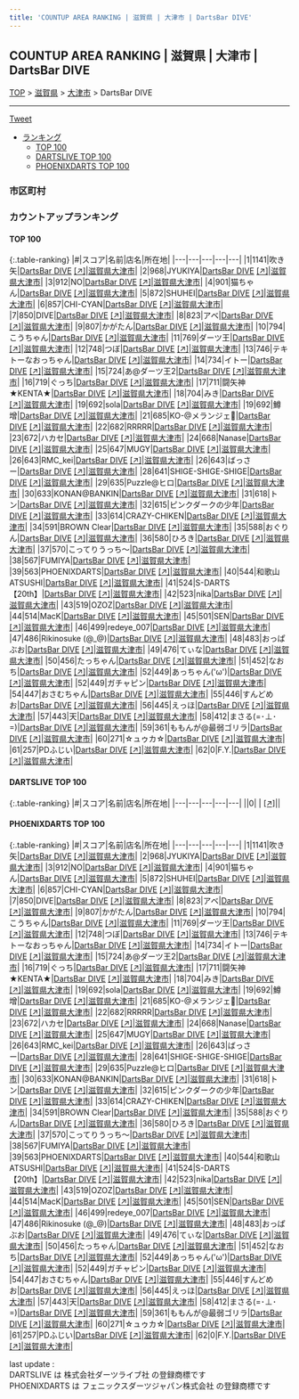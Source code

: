 ```yaml
---
title: 'COUNTUP AREA RANKING | 滋賀県 | 大津市 | DartsBar DIVE'
---
```

## COUNTUP AREA RANKING | 滋賀県 | 大津市 | DartsBar DIVE

[TOP](/darts/rank/) > [滋賀県](/darts/rank/滋賀県/) > [大津市](/darts/rank/滋賀県/大津市/) > DartsBar DIVE

___

<a href="https://twitter.com/share?ref_src=twsrc%5Etfw" data-text="COUNTUP AREA RANKING | 滋賀県大津市DartsBar DIVE" class="twitter-share-button" data-hashtags="DARTSLIVE,PHOENIXDARTS,darts,ダーツ" data-show-count="false">Tweet</a>

* [ランキング](#カウントアップランキング)
    * [TOP 100](#top-100)
    * [DARTSLIVE TOP 100](#dartslive-top-100)
    * [PHOENIXDARTS TOP 100](#phoenixdarts-top-100)

### 市区町村

<ul>

</ul>

### カウントアップランキング

#### TOP 100



{:.table-ranking}
|#|スコア|名前|店名|所在地|
|---|---|---|---|---|
|1|1141|<span class="rank-name-pd">吹き矢</span>|<a href="/darts/rank/shops/64346.html">DartsBar DIVE</a> <a href="https://vs.phoenixdarts.com/jp/shop/shopDetailInfo/s_64346?s_seq=64346">[↗]</a>|<a href="/darts/rank/滋賀県/大津市">滋賀県大津市</a>|
|2|968|<span class="rank-name-pd">JYUKIYA</span>|<a href="/darts/rank/shops/64346.html">DartsBar DIVE</a> <a href="https://vs.phoenixdarts.com/jp/shop/shopDetailInfo/s_64346?s_seq=64346">[↗]</a>|<a href="/darts/rank/滋賀県/大津市">滋賀県大津市</a>|
|3|912|<span class="rank-name-pd">NO</span>|<a href="/darts/rank/shops/64346.html">DartsBar DIVE</a> <a href="https://vs.phoenixdarts.com/jp/shop/shopDetailInfo/s_64346?s_seq=64346">[↗]</a>|<a href="/darts/rank/滋賀県/大津市">滋賀県大津市</a>|
|4|901|<span class="rank-name-pd">猫ちゃん</span>|<a href="/darts/rank/shops/64346.html">DartsBar DIVE</a> <a href="https://vs.phoenixdarts.com/jp/shop/shopDetailInfo/s_64346?s_seq=64346">[↗]</a>|<a href="/darts/rank/滋賀県/大津市">滋賀県大津市</a>|
|5|872|<span class="rank-name-pd">SHUHEI</span>|<a href="/darts/rank/shops/64346.html">DartsBar DIVE</a> <a href="https://vs.phoenixdarts.com/jp/shop/shopDetailInfo/s_64346?s_seq=64346">[↗]</a>|<a href="/darts/rank/滋賀県/大津市">滋賀県大津市</a>|
|6|857|<span class="rank-name-pd">CHI-CYAN</span>|<a href="/darts/rank/shops/64346.html">DartsBar DIVE</a> <a href="https://vs.phoenixdarts.com/jp/shop/shopDetailInfo/s_64346?s_seq=64346">[↗]</a>|<a href="/darts/rank/滋賀県/大津市">滋賀県大津市</a>|
|7|850|<span class="rank-name-pd">DIVE</span>|<a href="/darts/rank/shops/64346.html">DartsBar DIVE</a> <a href="https://vs.phoenixdarts.com/jp/shop/shopDetailInfo/s_64346?s_seq=64346">[↗]</a>|<a href="/darts/rank/滋賀県/大津市">滋賀県大津市</a>|
|8|823|<span class="rank-name-pd">アベ</span>|<a href="/darts/rank/shops/64346.html">DartsBar DIVE</a> <a href="https://vs.phoenixdarts.com/jp/shop/shopDetailInfo/s_64346?s_seq=64346">[↗]</a>|<a href="/darts/rank/滋賀県/大津市">滋賀県大津市</a>|
|9|807|<span class="rank-name-pd">かがたん</span>|<a href="/darts/rank/shops/64346.html">DartsBar DIVE</a> <a href="https://vs.phoenixdarts.com/jp/shop/shopDetailInfo/s_64346?s_seq=64346">[↗]</a>|<a href="/darts/rank/滋賀県/大津市">滋賀県大津市</a>|
|10|794|<span class="rank-name-pd">こうちゃん</span>|<a href="/darts/rank/shops/64346.html">DartsBar DIVE</a> <a href="https://vs.phoenixdarts.com/jp/shop/shopDetailInfo/s_64346?s_seq=64346">[↗]</a>|<a href="/darts/rank/滋賀県/大津市">滋賀県大津市</a>|
|11|769|<span class="rank-name-pd">ダーツ王</span>|<a href="/darts/rank/shops/64346.html">DartsBar DIVE</a> <a href="https://vs.phoenixdarts.com/jp/shop/shopDetailInfo/s_64346?s_seq=64346">[↗]</a>|<a href="/darts/rank/滋賀県/大津市">滋賀県大津市</a>|
|12|748|<span class="rank-name-pd">つぼ</span>|<a href="/darts/rank/shops/64346.html">DartsBar DIVE</a> <a href="https://vs.phoenixdarts.com/jp/shop/shopDetailInfo/s_64346?s_seq=64346">[↗]</a>|<a href="/darts/rank/滋賀県/大津市">滋賀県大津市</a>|
|13|746|<span class="rank-name-pd">テキトーなおっちゃん</span>|<a href="/darts/rank/shops/64346.html">DartsBar DIVE</a> <a href="https://vs.phoenixdarts.com/jp/shop/shopDetailInfo/s_64346?s_seq=64346">[↗]</a>|<a href="/darts/rank/滋賀県/大津市">滋賀県大津市</a>|
|14|734|<span class="rank-name-pd">イトー</span>|<a href="/darts/rank/shops/64346.html">DartsBar DIVE</a> <a href="https://vs.phoenixdarts.com/jp/shop/shopDetailInfo/s_64346?s_seq=64346">[↗]</a>|<a href="/darts/rank/滋賀県/大津市">滋賀県大津市</a>|
|15|724|<span class="rank-name-pd">あ@ダーツ王2</span>|<a href="/darts/rank/shops/64346.html">DartsBar DIVE</a> <a href="https://vs.phoenixdarts.com/jp/shop/shopDetailInfo/s_64346?s_seq=64346">[↗]</a>|<a href="/darts/rank/滋賀県/大津市">滋賀県大津市</a>|
|16|719|<span class="rank-name-pd">ぐっち</span>|<a href="/darts/rank/shops/64346.html">DartsBar DIVE</a> <a href="https://vs.phoenixdarts.com/jp/shop/shopDetailInfo/s_64346?s_seq=64346">[↗]</a>|<a href="/darts/rank/滋賀県/大津市">滋賀県大津市</a>|
|17|711|<span class="rank-name-pd">闘矢神★KENTA★</span>|<a href="/darts/rank/shops/64346.html">DartsBar DIVE</a> <a href="https://vs.phoenixdarts.com/jp/shop/shopDetailInfo/s_64346?s_seq=64346">[↗]</a>|<a href="/darts/rank/滋賀県/大津市">滋賀県大津市</a>|
|18|704|<span class="rank-name-pd">みき</span>|<a href="/darts/rank/shops/64346.html">DartsBar DIVE</a> <a href="https://vs.phoenixdarts.com/jp/shop/shopDetailInfo/s_64346?s_seq=64346">[↗]</a>|<a href="/darts/rank/滋賀県/大津市">滋賀県大津市</a>|
|19|692|<span class="rank-name-pd">sola</span>|<a href="/darts/rank/shops/64346.html">DartsBar DIVE</a> <a href="https://vs.phoenixdarts.com/jp/shop/shopDetailInfo/s_64346?s_seq=64346">[↗]</a>|<a href="/darts/rank/滋賀県/大津市">滋賀県大津市</a>|
|19|692|<span class="rank-name-pd">鱒增</span>|<a href="/darts/rank/shops/64346.html">DartsBar DIVE</a> <a href="https://vs.phoenixdarts.com/jp/shop/shopDetailInfo/s_64346?s_seq=64346">[↗]</a>|<a href="/darts/rank/滋賀県/大津市">滋賀県大津市</a>|
|21|685|<span class="rank-name-pd">KO-@メランジェ🖤</span>|<a href="/darts/rank/shops/64346.html">DartsBar DIVE</a> <a href="https://vs.phoenixdarts.com/jp/shop/shopDetailInfo/s_64346?s_seq=64346">[↗]</a>|<a href="/darts/rank/滋賀県/大津市">滋賀県大津市</a>|
|22|682|<span class="rank-name-pd">RRRRR</span>|<a href="/darts/rank/shops/64346.html">DartsBar DIVE</a> <a href="https://vs.phoenixdarts.com/jp/shop/shopDetailInfo/s_64346?s_seq=64346">[↗]</a>|<a href="/darts/rank/滋賀県/大津市">滋賀県大津市</a>|
|23|672|<span class="rank-name-pd">ハカセ</span>|<a href="/darts/rank/shops/64346.html">DartsBar DIVE</a> <a href="https://vs.phoenixdarts.com/jp/shop/shopDetailInfo/s_64346?s_seq=64346">[↗]</a>|<a href="/darts/rank/滋賀県/大津市">滋賀県大津市</a>|
|24|668|<span class="rank-name-pd">Nanase</span>|<a href="/darts/rank/shops/64346.html">DartsBar DIVE</a> <a href="https://vs.phoenixdarts.com/jp/shop/shopDetailInfo/s_64346?s_seq=64346">[↗]</a>|<a href="/darts/rank/滋賀県/大津市">滋賀県大津市</a>|
|25|647|<span class="rank-name-pd">MUGY</span>|<a href="/darts/rank/shops/64346.html">DartsBar DIVE</a> <a href="https://vs.phoenixdarts.com/jp/shop/shopDetailInfo/s_64346?s_seq=64346">[↗]</a>|<a href="/darts/rank/滋賀県/大津市">滋賀県大津市</a>|
|26|643|<span class="rank-name-pd">RMC_kei</span>|<a href="/darts/rank/shops/64346.html">DartsBar DIVE</a> <a href="https://vs.phoenixdarts.com/jp/shop/shopDetailInfo/s_64346?s_seq=64346">[↗]</a>|<a href="/darts/rank/滋賀県/大津市">滋賀県大津市</a>|
|26|643|<span class="rank-name-pd">ばっさー</span>|<a href="/darts/rank/shops/64346.html">DartsBar DIVE</a> <a href="https://vs.phoenixdarts.com/jp/shop/shopDetailInfo/s_64346?s_seq=64346">[↗]</a>|<a href="/darts/rank/滋賀県/大津市">滋賀県大津市</a>|
|28|641|<span class="rank-name-pd">SHIGE-SHIGE-SHIGE</span>|<a href="/darts/rank/shops/64346.html">DartsBar DIVE</a> <a href="https://vs.phoenixdarts.com/jp/shop/shopDetailInfo/s_64346?s_seq=64346">[↗]</a>|<a href="/darts/rank/滋賀県/大津市">滋賀県大津市</a>|
|29|635|<span class="rank-name-pd">Puzzle@ヒロ</span>|<a href="/darts/rank/shops/64346.html">DartsBar DIVE</a> <a href="https://vs.phoenixdarts.com/jp/shop/shopDetailInfo/s_64346?s_seq=64346">[↗]</a>|<a href="/darts/rank/滋賀県/大津市">滋賀県大津市</a>|
|30|633|<span class="rank-name-pd">KONAN@BANKIN</span>|<a href="/darts/rank/shops/64346.html">DartsBar DIVE</a> <a href="https://vs.phoenixdarts.com/jp/shop/shopDetailInfo/s_64346?s_seq=64346">[↗]</a>|<a href="/darts/rank/滋賀県/大津市">滋賀県大津市</a>|
|31|618|<span class="rank-name-pd">トン</span>|<a href="/darts/rank/shops/64346.html">DartsBar DIVE</a> <a href="https://vs.phoenixdarts.com/jp/shop/shopDetailInfo/s_64346?s_seq=64346">[↗]</a>|<a href="/darts/rank/滋賀県/大津市">滋賀県大津市</a>|
|32|615|<span class="rank-name-pd">ピンクダークの少年</span>|<a href="/darts/rank/shops/64346.html">DartsBar DIVE</a> <a href="https://vs.phoenixdarts.com/jp/shop/shopDetailInfo/s_64346?s_seq=64346">[↗]</a>|<a href="/darts/rank/滋賀県/大津市">滋賀県大津市</a>|
|33|614|<span class="rank-name-pd">CRAZY-CHIKEN</span>|<a href="/darts/rank/shops/64346.html">DartsBar DIVE</a> <a href="https://vs.phoenixdarts.com/jp/shop/shopDetailInfo/s_64346?s_seq=64346">[↗]</a>|<a href="/darts/rank/滋賀県/大津市">滋賀県大津市</a>|
|34|591|<span class="rank-name-pd">BROWN Clear</span>|<a href="/darts/rank/shops/64346.html">DartsBar DIVE</a> <a href="https://vs.phoenixdarts.com/jp/shop/shopDetailInfo/s_64346?s_seq=64346">[↗]</a>|<a href="/darts/rank/滋賀県/大津市">滋賀県大津市</a>|
|35|588|<span class="rank-name-pd">おぐりん</span>|<a href="/darts/rank/shops/64346.html">DartsBar DIVE</a> <a href="https://vs.phoenixdarts.com/jp/shop/shopDetailInfo/s_64346?s_seq=64346">[↗]</a>|<a href="/darts/rank/滋賀県/大津市">滋賀県大津市</a>|
|36|580|<span class="rank-name-pd">ひろき</span>|<a href="/darts/rank/shops/64346.html">DartsBar DIVE</a> <a href="https://vs.phoenixdarts.com/jp/shop/shopDetailInfo/s_64346?s_seq=64346">[↗]</a>|<a href="/darts/rank/滋賀県/大津市">滋賀県大津市</a>|
|37|570|<span class="rank-name-pd">こってりうっち〜</span>|<a href="/darts/rank/shops/64346.html">DartsBar DIVE</a> <a href="https://vs.phoenixdarts.com/jp/shop/shopDetailInfo/s_64346?s_seq=64346">[↗]</a>|<a href="/darts/rank/滋賀県/大津市">滋賀県大津市</a>|
|38|567|<span class="rank-name-pd">FUMIYA</span>|<a href="/darts/rank/shops/64346.html">DartsBar DIVE</a> <a href="https://vs.phoenixdarts.com/jp/shop/shopDetailInfo/s_64346?s_seq=64346">[↗]</a>|<a href="/darts/rank/滋賀県/大津市">滋賀県大津市</a>|
|39|563|<span class="rank-name-pd">PHOENIXDARTS</span>|<a href="/darts/rank/shops/64346.html">DartsBar DIVE</a> <a href="https://vs.phoenixdarts.com/jp/shop/shopDetailInfo/s_64346?s_seq=64346">[↗]</a>|<a href="/darts/rank/滋賀県/大津市">滋賀県大津市</a>|
|40|544|<span class="rank-name-pd">和歌山ATSUSHI</span>|<a href="/darts/rank/shops/64346.html">DartsBar DIVE</a> <a href="https://vs.phoenixdarts.com/jp/shop/shopDetailInfo/s_64346?s_seq=64346">[↗]</a>|<a href="/darts/rank/滋賀県/大津市">滋賀県大津市</a>|
|41|524|<span class="rank-name-pd">S-DARTS【20th】</span>|<a href="/darts/rank/shops/64346.html">DartsBar DIVE</a> <a href="https://vs.phoenixdarts.com/jp/shop/shopDetailInfo/s_64346?s_seq=64346">[↗]</a>|<a href="/darts/rank/滋賀県/大津市">滋賀県大津市</a>|
|42|523|<span class="rank-name-pd">nika</span>|<a href="/darts/rank/shops/64346.html">DartsBar DIVE</a> <a href="https://vs.phoenixdarts.com/jp/shop/shopDetailInfo/s_64346?s_seq=64346">[↗]</a>|<a href="/darts/rank/滋賀県/大津市">滋賀県大津市</a>|
|43|519|<span class="rank-name-pd">OZOZ</span>|<a href="/darts/rank/shops/64346.html">DartsBar DIVE</a> <a href="https://vs.phoenixdarts.com/jp/shop/shopDetailInfo/s_64346?s_seq=64346">[↗]</a>|<a href="/darts/rank/滋賀県/大津市">滋賀県大津市</a>|
|44|514|<span class="rank-name-pd">MacK</span>|<a href="/darts/rank/shops/64346.html">DartsBar DIVE</a> <a href="https://vs.phoenixdarts.com/jp/shop/shopDetailInfo/s_64346?s_seq=64346">[↗]</a>|<a href="/darts/rank/滋賀県/大津市">滋賀県大津市</a>|
|45|501|<span class="rank-name-pd">SEN</span>|<a href="/darts/rank/shops/64346.html">DartsBar DIVE</a> <a href="https://vs.phoenixdarts.com/jp/shop/shopDetailInfo/s_64346?s_seq=64346">[↗]</a>|<a href="/darts/rank/滋賀県/大津市">滋賀県大津市</a>|
|46|499|<span class="rank-name-pd">redeye_007</span>|<a href="/darts/rank/shops/64346.html">DartsBar DIVE</a> <a href="https://vs.phoenixdarts.com/jp/shop/shopDetailInfo/s_64346?s_seq=64346">[↗]</a>|<a href="/darts/rank/滋賀県/大津市">滋賀県大津市</a>|
|47|486|<span class="rank-name-pd">Rikinosuke (@_@)</span>|<a href="/darts/rank/shops/64346.html">DartsBar DIVE</a> <a href="https://vs.phoenixdarts.com/jp/shop/shopDetailInfo/s_64346?s_seq=64346">[↗]</a>|<a href="/darts/rank/滋賀県/大津市">滋賀県大津市</a>|
|48|483|<span class="rank-name-pd">おっぱぶお</span>|<a href="/darts/rank/shops/64346.html">DartsBar DIVE</a> <a href="https://vs.phoenixdarts.com/jp/shop/shopDetailInfo/s_64346?s_seq=64346">[↗]</a>|<a href="/darts/rank/滋賀県/大津市">滋賀県大津市</a>|
|49|476|<span class="rank-name-pd">てぃな</span>|<a href="/darts/rank/shops/64346.html">DartsBar DIVE</a> <a href="https://vs.phoenixdarts.com/jp/shop/shopDetailInfo/s_64346?s_seq=64346">[↗]</a>|<a href="/darts/rank/滋賀県/大津市">滋賀県大津市</a>|
|50|456|<span class="rank-name-pd">たっちゃん</span>|<a href="/darts/rank/shops/64346.html">DartsBar DIVE</a> <a href="https://vs.phoenixdarts.com/jp/shop/shopDetailInfo/s_64346?s_seq=64346">[↗]</a>|<a href="/darts/rank/滋賀県/大津市">滋賀県大津市</a>|
|51|452|<span class="rank-name-pd">なおち</span>|<a href="/darts/rank/shops/64346.html">DartsBar DIVE</a> <a href="https://vs.phoenixdarts.com/jp/shop/shopDetailInfo/s_64346?s_seq=64346">[↗]</a>|<a href="/darts/rank/滋賀県/大津市">滋賀県大津市</a>|
|52|449|<span class="rank-name-pd">あっちゃん(&#x27;ω&#x27;)</span>|<a href="/darts/rank/shops/64346.html">DartsBar DIVE</a> <a href="https://vs.phoenixdarts.com/jp/shop/shopDetailInfo/s_64346?s_seq=64346">[↗]</a>|<a href="/darts/rank/滋賀県/大津市">滋賀県大津市</a>|
|52|449|<span class="rank-name-pd">ガチャピン</span>|<a href="/darts/rank/shops/64346.html">DartsBar DIVE</a> <a href="https://vs.phoenixdarts.com/jp/shop/shopDetailInfo/s_64346?s_seq=64346">[↗]</a>|<a href="/darts/rank/滋賀県/大津市">滋賀県大津市</a>|
|54|447|<span class="rank-name-pd">おさむちゃん</span>|<a href="/darts/rank/shops/64346.html">DartsBar DIVE</a> <a href="https://vs.phoenixdarts.com/jp/shop/shopDetailInfo/s_64346?s_seq=64346">[↗]</a>|<a href="/darts/rank/滋賀県/大津市">滋賀県大津市</a>|
|55|446|<span class="rank-name-pd">すんどめお</span>|<a href="/darts/rank/shops/64346.html">DartsBar DIVE</a> <a href="https://vs.phoenixdarts.com/jp/shop/shopDetailInfo/s_64346?s_seq=64346">[↗]</a>|<a href="/darts/rank/滋賀県/大津市">滋賀県大津市</a>|
|56|445|<span class="rank-name-pd">えっほ</span>|<a href="/darts/rank/shops/64346.html">DartsBar DIVE</a> <a href="https://vs.phoenixdarts.com/jp/shop/shopDetailInfo/s_64346?s_seq=64346">[↗]</a>|<a href="/darts/rank/滋賀県/大津市">滋賀県大津市</a>|
|57|443|<span class="rank-name-pd">天</span>|<a href="/darts/rank/shops/64346.html">DartsBar DIVE</a> <a href="https://vs.phoenixdarts.com/jp/shop/shopDetailInfo/s_64346?s_seq=64346">[↗]</a>|<a href="/darts/rank/滋賀県/大津市">滋賀県大津市</a>|
|58|412|<span class="rank-name-pd">まさる(=･⊥･=)</span>|<a href="/darts/rank/shops/64346.html">DartsBar DIVE</a> <a href="https://vs.phoenixdarts.com/jp/shop/shopDetailInfo/s_64346?s_seq=64346">[↗]</a>|<a href="/darts/rank/滋賀県/大津市">滋賀県大津市</a>|
|59|361|<span class="rank-name-pd">ももんが@最弱ゴリラ</span>|<a href="/darts/rank/shops/64346.html">DartsBar DIVE</a> <a href="https://vs.phoenixdarts.com/jp/shop/shopDetailInfo/s_64346?s_seq=64346">[↗]</a>|<a href="/darts/rank/滋賀県/大津市">滋賀県大津市</a>|
|60|271|<span class="rank-name-pd">☆ュゥカ☆</span>|<a href="/darts/rank/shops/64346.html">DartsBar DIVE</a> <a href="https://vs.phoenixdarts.com/jp/shop/shopDetailInfo/s_64346?s_seq=64346">[↗]</a>|<a href="/darts/rank/滋賀県/大津市">滋賀県大津市</a>|
|61|257|<span class="rank-name-pd">PDふじい</span>|<a href="/darts/rank/shops/64346.html">DartsBar DIVE</a> <a href="https://vs.phoenixdarts.com/jp/shop/shopDetailInfo/s_64346?s_seq=64346">[↗]</a>|<a href="/darts/rank/滋賀県/大津市">滋賀県大津市</a>|
|62|0|<span class="rank-name-pd">F.Y.</span>|<a href="/darts/rank/shops/64346.html">DartsBar DIVE</a> <a href="https://vs.phoenixdarts.com/jp/shop/shopDetailInfo/s_64346?s_seq=64346">[↗]</a>|<a href="/darts/rank/滋賀県/大津市">滋賀県大津市</a>|


#### DARTSLIVE TOP 100



{:.table-ranking}
|#|スコア|名前|店名|所在地|
|---|---|---|---|---|
||0|<span class="rank-name-dl"> </span>|<a href="/darts/rank/shops/.html"></a> <a href="">[↗]</a>|<a href="/darts/rank//"></a>|


#### PHOENIXDARTS TOP 100



{:.table-ranking}
|#|スコア|名前|店名|所在地|
|---|---|---|---|---|
|1|1141|<span class="rank-name-pd">吹き矢</span>|<a href="/darts/rank/shops/64346.html">DartsBar DIVE</a> <a href="https://vs.phoenixdarts.com/jp/shop/shopDetailInfo/s_64346?s_seq=64346">[↗]</a>|<a href="/darts/rank/滋賀県/大津市">滋賀県大津市</a>|
|2|968|<span class="rank-name-pd">JYUKIYA</span>|<a href="/darts/rank/shops/64346.html">DartsBar DIVE</a> <a href="https://vs.phoenixdarts.com/jp/shop/shopDetailInfo/s_64346?s_seq=64346">[↗]</a>|<a href="/darts/rank/滋賀県/大津市">滋賀県大津市</a>|
|3|912|<span class="rank-name-pd">NO</span>|<a href="/darts/rank/shops/64346.html">DartsBar DIVE</a> <a href="https://vs.phoenixdarts.com/jp/shop/shopDetailInfo/s_64346?s_seq=64346">[↗]</a>|<a href="/darts/rank/滋賀県/大津市">滋賀県大津市</a>|
|4|901|<span class="rank-name-pd">猫ちゃん</span>|<a href="/darts/rank/shops/64346.html">DartsBar DIVE</a> <a href="https://vs.phoenixdarts.com/jp/shop/shopDetailInfo/s_64346?s_seq=64346">[↗]</a>|<a href="/darts/rank/滋賀県/大津市">滋賀県大津市</a>|
|5|872|<span class="rank-name-pd">SHUHEI</span>|<a href="/darts/rank/shops/64346.html">DartsBar DIVE</a> <a href="https://vs.phoenixdarts.com/jp/shop/shopDetailInfo/s_64346?s_seq=64346">[↗]</a>|<a href="/darts/rank/滋賀県/大津市">滋賀県大津市</a>|
|6|857|<span class="rank-name-pd">CHI-CYAN</span>|<a href="/darts/rank/shops/64346.html">DartsBar DIVE</a> <a href="https://vs.phoenixdarts.com/jp/shop/shopDetailInfo/s_64346?s_seq=64346">[↗]</a>|<a href="/darts/rank/滋賀県/大津市">滋賀県大津市</a>|
|7|850|<span class="rank-name-pd">DIVE</span>|<a href="/darts/rank/shops/64346.html">DartsBar DIVE</a> <a href="https://vs.phoenixdarts.com/jp/shop/shopDetailInfo/s_64346?s_seq=64346">[↗]</a>|<a href="/darts/rank/滋賀県/大津市">滋賀県大津市</a>|
|8|823|<span class="rank-name-pd">アベ</span>|<a href="/darts/rank/shops/64346.html">DartsBar DIVE</a> <a href="https://vs.phoenixdarts.com/jp/shop/shopDetailInfo/s_64346?s_seq=64346">[↗]</a>|<a href="/darts/rank/滋賀県/大津市">滋賀県大津市</a>|
|9|807|<span class="rank-name-pd">かがたん</span>|<a href="/darts/rank/shops/64346.html">DartsBar DIVE</a> <a href="https://vs.phoenixdarts.com/jp/shop/shopDetailInfo/s_64346?s_seq=64346">[↗]</a>|<a href="/darts/rank/滋賀県/大津市">滋賀県大津市</a>|
|10|794|<span class="rank-name-pd">こうちゃん</span>|<a href="/darts/rank/shops/64346.html">DartsBar DIVE</a> <a href="https://vs.phoenixdarts.com/jp/shop/shopDetailInfo/s_64346?s_seq=64346">[↗]</a>|<a href="/darts/rank/滋賀県/大津市">滋賀県大津市</a>|
|11|769|<span class="rank-name-pd">ダーツ王</span>|<a href="/darts/rank/shops/64346.html">DartsBar DIVE</a> <a href="https://vs.phoenixdarts.com/jp/shop/shopDetailInfo/s_64346?s_seq=64346">[↗]</a>|<a href="/darts/rank/滋賀県/大津市">滋賀県大津市</a>|
|12|748|<span class="rank-name-pd">つぼ</span>|<a href="/darts/rank/shops/64346.html">DartsBar DIVE</a> <a href="https://vs.phoenixdarts.com/jp/shop/shopDetailInfo/s_64346?s_seq=64346">[↗]</a>|<a href="/darts/rank/滋賀県/大津市">滋賀県大津市</a>|
|13|746|<span class="rank-name-pd">テキトーなおっちゃん</span>|<a href="/darts/rank/shops/64346.html">DartsBar DIVE</a> <a href="https://vs.phoenixdarts.com/jp/shop/shopDetailInfo/s_64346?s_seq=64346">[↗]</a>|<a href="/darts/rank/滋賀県/大津市">滋賀県大津市</a>|
|14|734|<span class="rank-name-pd">イトー</span>|<a href="/darts/rank/shops/64346.html">DartsBar DIVE</a> <a href="https://vs.phoenixdarts.com/jp/shop/shopDetailInfo/s_64346?s_seq=64346">[↗]</a>|<a href="/darts/rank/滋賀県/大津市">滋賀県大津市</a>|
|15|724|<span class="rank-name-pd">あ@ダーツ王2</span>|<a href="/darts/rank/shops/64346.html">DartsBar DIVE</a> <a href="https://vs.phoenixdarts.com/jp/shop/shopDetailInfo/s_64346?s_seq=64346">[↗]</a>|<a href="/darts/rank/滋賀県/大津市">滋賀県大津市</a>|
|16|719|<span class="rank-name-pd">ぐっち</span>|<a href="/darts/rank/shops/64346.html">DartsBar DIVE</a> <a href="https://vs.phoenixdarts.com/jp/shop/shopDetailInfo/s_64346?s_seq=64346">[↗]</a>|<a href="/darts/rank/滋賀県/大津市">滋賀県大津市</a>|
|17|711|<span class="rank-name-pd">闘矢神★KENTA★</span>|<a href="/darts/rank/shops/64346.html">DartsBar DIVE</a> <a href="https://vs.phoenixdarts.com/jp/shop/shopDetailInfo/s_64346?s_seq=64346">[↗]</a>|<a href="/darts/rank/滋賀県/大津市">滋賀県大津市</a>|
|18|704|<span class="rank-name-pd">みき</span>|<a href="/darts/rank/shops/64346.html">DartsBar DIVE</a> <a href="https://vs.phoenixdarts.com/jp/shop/shopDetailInfo/s_64346?s_seq=64346">[↗]</a>|<a href="/darts/rank/滋賀県/大津市">滋賀県大津市</a>|
|19|692|<span class="rank-name-pd">sola</span>|<a href="/darts/rank/shops/64346.html">DartsBar DIVE</a> <a href="https://vs.phoenixdarts.com/jp/shop/shopDetailInfo/s_64346?s_seq=64346">[↗]</a>|<a href="/darts/rank/滋賀県/大津市">滋賀県大津市</a>|
|19|692|<span class="rank-name-pd">鱒增</span>|<a href="/darts/rank/shops/64346.html">DartsBar DIVE</a> <a href="https://vs.phoenixdarts.com/jp/shop/shopDetailInfo/s_64346?s_seq=64346">[↗]</a>|<a href="/darts/rank/滋賀県/大津市">滋賀県大津市</a>|
|21|685|<span class="rank-name-pd">KO-@メランジェ🖤</span>|<a href="/darts/rank/shops/64346.html">DartsBar DIVE</a> <a href="https://vs.phoenixdarts.com/jp/shop/shopDetailInfo/s_64346?s_seq=64346">[↗]</a>|<a href="/darts/rank/滋賀県/大津市">滋賀県大津市</a>|
|22|682|<span class="rank-name-pd">RRRRR</span>|<a href="/darts/rank/shops/64346.html">DartsBar DIVE</a> <a href="https://vs.phoenixdarts.com/jp/shop/shopDetailInfo/s_64346?s_seq=64346">[↗]</a>|<a href="/darts/rank/滋賀県/大津市">滋賀県大津市</a>|
|23|672|<span class="rank-name-pd">ハカセ</span>|<a href="/darts/rank/shops/64346.html">DartsBar DIVE</a> <a href="https://vs.phoenixdarts.com/jp/shop/shopDetailInfo/s_64346?s_seq=64346">[↗]</a>|<a href="/darts/rank/滋賀県/大津市">滋賀県大津市</a>|
|24|668|<span class="rank-name-pd">Nanase</span>|<a href="/darts/rank/shops/64346.html">DartsBar DIVE</a> <a href="https://vs.phoenixdarts.com/jp/shop/shopDetailInfo/s_64346?s_seq=64346">[↗]</a>|<a href="/darts/rank/滋賀県/大津市">滋賀県大津市</a>|
|25|647|<span class="rank-name-pd">MUGY</span>|<a href="/darts/rank/shops/64346.html">DartsBar DIVE</a> <a href="https://vs.phoenixdarts.com/jp/shop/shopDetailInfo/s_64346?s_seq=64346">[↗]</a>|<a href="/darts/rank/滋賀県/大津市">滋賀県大津市</a>|
|26|643|<span class="rank-name-pd">RMC_kei</span>|<a href="/darts/rank/shops/64346.html">DartsBar DIVE</a> <a href="https://vs.phoenixdarts.com/jp/shop/shopDetailInfo/s_64346?s_seq=64346">[↗]</a>|<a href="/darts/rank/滋賀県/大津市">滋賀県大津市</a>|
|26|643|<span class="rank-name-pd">ばっさー</span>|<a href="/darts/rank/shops/64346.html">DartsBar DIVE</a> <a href="https://vs.phoenixdarts.com/jp/shop/shopDetailInfo/s_64346?s_seq=64346">[↗]</a>|<a href="/darts/rank/滋賀県/大津市">滋賀県大津市</a>|
|28|641|<span class="rank-name-pd">SHIGE-SHIGE-SHIGE</span>|<a href="/darts/rank/shops/64346.html">DartsBar DIVE</a> <a href="https://vs.phoenixdarts.com/jp/shop/shopDetailInfo/s_64346?s_seq=64346">[↗]</a>|<a href="/darts/rank/滋賀県/大津市">滋賀県大津市</a>|
|29|635|<span class="rank-name-pd">Puzzle@ヒロ</span>|<a href="/darts/rank/shops/64346.html">DartsBar DIVE</a> <a href="https://vs.phoenixdarts.com/jp/shop/shopDetailInfo/s_64346?s_seq=64346">[↗]</a>|<a href="/darts/rank/滋賀県/大津市">滋賀県大津市</a>|
|30|633|<span class="rank-name-pd">KONAN@BANKIN</span>|<a href="/darts/rank/shops/64346.html">DartsBar DIVE</a> <a href="https://vs.phoenixdarts.com/jp/shop/shopDetailInfo/s_64346?s_seq=64346">[↗]</a>|<a href="/darts/rank/滋賀県/大津市">滋賀県大津市</a>|
|31|618|<span class="rank-name-pd">トン</span>|<a href="/darts/rank/shops/64346.html">DartsBar DIVE</a> <a href="https://vs.phoenixdarts.com/jp/shop/shopDetailInfo/s_64346?s_seq=64346">[↗]</a>|<a href="/darts/rank/滋賀県/大津市">滋賀県大津市</a>|
|32|615|<span class="rank-name-pd">ピンクダークの少年</span>|<a href="/darts/rank/shops/64346.html">DartsBar DIVE</a> <a href="https://vs.phoenixdarts.com/jp/shop/shopDetailInfo/s_64346?s_seq=64346">[↗]</a>|<a href="/darts/rank/滋賀県/大津市">滋賀県大津市</a>|
|33|614|<span class="rank-name-pd">CRAZY-CHIKEN</span>|<a href="/darts/rank/shops/64346.html">DartsBar DIVE</a> <a href="https://vs.phoenixdarts.com/jp/shop/shopDetailInfo/s_64346?s_seq=64346">[↗]</a>|<a href="/darts/rank/滋賀県/大津市">滋賀県大津市</a>|
|34|591|<span class="rank-name-pd">BROWN Clear</span>|<a href="/darts/rank/shops/64346.html">DartsBar DIVE</a> <a href="https://vs.phoenixdarts.com/jp/shop/shopDetailInfo/s_64346?s_seq=64346">[↗]</a>|<a href="/darts/rank/滋賀県/大津市">滋賀県大津市</a>|
|35|588|<span class="rank-name-pd">おぐりん</span>|<a href="/darts/rank/shops/64346.html">DartsBar DIVE</a> <a href="https://vs.phoenixdarts.com/jp/shop/shopDetailInfo/s_64346?s_seq=64346">[↗]</a>|<a href="/darts/rank/滋賀県/大津市">滋賀県大津市</a>|
|36|580|<span class="rank-name-pd">ひろき</span>|<a href="/darts/rank/shops/64346.html">DartsBar DIVE</a> <a href="https://vs.phoenixdarts.com/jp/shop/shopDetailInfo/s_64346?s_seq=64346">[↗]</a>|<a href="/darts/rank/滋賀県/大津市">滋賀県大津市</a>|
|37|570|<span class="rank-name-pd">こってりうっち〜</span>|<a href="/darts/rank/shops/64346.html">DartsBar DIVE</a> <a href="https://vs.phoenixdarts.com/jp/shop/shopDetailInfo/s_64346?s_seq=64346">[↗]</a>|<a href="/darts/rank/滋賀県/大津市">滋賀県大津市</a>|
|38|567|<span class="rank-name-pd">FUMIYA</span>|<a href="/darts/rank/shops/64346.html">DartsBar DIVE</a> <a href="https://vs.phoenixdarts.com/jp/shop/shopDetailInfo/s_64346?s_seq=64346">[↗]</a>|<a href="/darts/rank/滋賀県/大津市">滋賀県大津市</a>|
|39|563|<span class="rank-name-pd">PHOENIXDARTS</span>|<a href="/darts/rank/shops/64346.html">DartsBar DIVE</a> <a href="https://vs.phoenixdarts.com/jp/shop/shopDetailInfo/s_64346?s_seq=64346">[↗]</a>|<a href="/darts/rank/滋賀県/大津市">滋賀県大津市</a>|
|40|544|<span class="rank-name-pd">和歌山ATSUSHI</span>|<a href="/darts/rank/shops/64346.html">DartsBar DIVE</a> <a href="https://vs.phoenixdarts.com/jp/shop/shopDetailInfo/s_64346?s_seq=64346">[↗]</a>|<a href="/darts/rank/滋賀県/大津市">滋賀県大津市</a>|
|41|524|<span class="rank-name-pd">S-DARTS【20th】</span>|<a href="/darts/rank/shops/64346.html">DartsBar DIVE</a> <a href="https://vs.phoenixdarts.com/jp/shop/shopDetailInfo/s_64346?s_seq=64346">[↗]</a>|<a href="/darts/rank/滋賀県/大津市">滋賀県大津市</a>|
|42|523|<span class="rank-name-pd">nika</span>|<a href="/darts/rank/shops/64346.html">DartsBar DIVE</a> <a href="https://vs.phoenixdarts.com/jp/shop/shopDetailInfo/s_64346?s_seq=64346">[↗]</a>|<a href="/darts/rank/滋賀県/大津市">滋賀県大津市</a>|
|43|519|<span class="rank-name-pd">OZOZ</span>|<a href="/darts/rank/shops/64346.html">DartsBar DIVE</a> <a href="https://vs.phoenixdarts.com/jp/shop/shopDetailInfo/s_64346?s_seq=64346">[↗]</a>|<a href="/darts/rank/滋賀県/大津市">滋賀県大津市</a>|
|44|514|<span class="rank-name-pd">MacK</span>|<a href="/darts/rank/shops/64346.html">DartsBar DIVE</a> <a href="https://vs.phoenixdarts.com/jp/shop/shopDetailInfo/s_64346?s_seq=64346">[↗]</a>|<a href="/darts/rank/滋賀県/大津市">滋賀県大津市</a>|
|45|501|<span class="rank-name-pd">SEN</span>|<a href="/darts/rank/shops/64346.html">DartsBar DIVE</a> <a href="https://vs.phoenixdarts.com/jp/shop/shopDetailInfo/s_64346?s_seq=64346">[↗]</a>|<a href="/darts/rank/滋賀県/大津市">滋賀県大津市</a>|
|46|499|<span class="rank-name-pd">redeye_007</span>|<a href="/darts/rank/shops/64346.html">DartsBar DIVE</a> <a href="https://vs.phoenixdarts.com/jp/shop/shopDetailInfo/s_64346?s_seq=64346">[↗]</a>|<a href="/darts/rank/滋賀県/大津市">滋賀県大津市</a>|
|47|486|<span class="rank-name-pd">Rikinosuke (@_@)</span>|<a href="/darts/rank/shops/64346.html">DartsBar DIVE</a> <a href="https://vs.phoenixdarts.com/jp/shop/shopDetailInfo/s_64346?s_seq=64346">[↗]</a>|<a href="/darts/rank/滋賀県/大津市">滋賀県大津市</a>|
|48|483|<span class="rank-name-pd">おっぱぶお</span>|<a href="/darts/rank/shops/64346.html">DartsBar DIVE</a> <a href="https://vs.phoenixdarts.com/jp/shop/shopDetailInfo/s_64346?s_seq=64346">[↗]</a>|<a href="/darts/rank/滋賀県/大津市">滋賀県大津市</a>|
|49|476|<span class="rank-name-pd">てぃな</span>|<a href="/darts/rank/shops/64346.html">DartsBar DIVE</a> <a href="https://vs.phoenixdarts.com/jp/shop/shopDetailInfo/s_64346?s_seq=64346">[↗]</a>|<a href="/darts/rank/滋賀県/大津市">滋賀県大津市</a>|
|50|456|<span class="rank-name-pd">たっちゃん</span>|<a href="/darts/rank/shops/64346.html">DartsBar DIVE</a> <a href="https://vs.phoenixdarts.com/jp/shop/shopDetailInfo/s_64346?s_seq=64346">[↗]</a>|<a href="/darts/rank/滋賀県/大津市">滋賀県大津市</a>|
|51|452|<span class="rank-name-pd">なおち</span>|<a href="/darts/rank/shops/64346.html">DartsBar DIVE</a> <a href="https://vs.phoenixdarts.com/jp/shop/shopDetailInfo/s_64346?s_seq=64346">[↗]</a>|<a href="/darts/rank/滋賀県/大津市">滋賀県大津市</a>|
|52|449|<span class="rank-name-pd">あっちゃん(&#x27;ω&#x27;)</span>|<a href="/darts/rank/shops/64346.html">DartsBar DIVE</a> <a href="https://vs.phoenixdarts.com/jp/shop/shopDetailInfo/s_64346?s_seq=64346">[↗]</a>|<a href="/darts/rank/滋賀県/大津市">滋賀県大津市</a>|
|52|449|<span class="rank-name-pd">ガチャピン</span>|<a href="/darts/rank/shops/64346.html">DartsBar DIVE</a> <a href="https://vs.phoenixdarts.com/jp/shop/shopDetailInfo/s_64346?s_seq=64346">[↗]</a>|<a href="/darts/rank/滋賀県/大津市">滋賀県大津市</a>|
|54|447|<span class="rank-name-pd">おさむちゃん</span>|<a href="/darts/rank/shops/64346.html">DartsBar DIVE</a> <a href="https://vs.phoenixdarts.com/jp/shop/shopDetailInfo/s_64346?s_seq=64346">[↗]</a>|<a href="/darts/rank/滋賀県/大津市">滋賀県大津市</a>|
|55|446|<span class="rank-name-pd">すんどめお</span>|<a href="/darts/rank/shops/64346.html">DartsBar DIVE</a> <a href="https://vs.phoenixdarts.com/jp/shop/shopDetailInfo/s_64346?s_seq=64346">[↗]</a>|<a href="/darts/rank/滋賀県/大津市">滋賀県大津市</a>|
|56|445|<span class="rank-name-pd">えっほ</span>|<a href="/darts/rank/shops/64346.html">DartsBar DIVE</a> <a href="https://vs.phoenixdarts.com/jp/shop/shopDetailInfo/s_64346?s_seq=64346">[↗]</a>|<a href="/darts/rank/滋賀県/大津市">滋賀県大津市</a>|
|57|443|<span class="rank-name-pd">天</span>|<a href="/darts/rank/shops/64346.html">DartsBar DIVE</a> <a href="https://vs.phoenixdarts.com/jp/shop/shopDetailInfo/s_64346?s_seq=64346">[↗]</a>|<a href="/darts/rank/滋賀県/大津市">滋賀県大津市</a>|
|58|412|<span class="rank-name-pd">まさる(=･⊥･=)</span>|<a href="/darts/rank/shops/64346.html">DartsBar DIVE</a> <a href="https://vs.phoenixdarts.com/jp/shop/shopDetailInfo/s_64346?s_seq=64346">[↗]</a>|<a href="/darts/rank/滋賀県/大津市">滋賀県大津市</a>|
|59|361|<span class="rank-name-pd">ももんが@最弱ゴリラ</span>|<a href="/darts/rank/shops/64346.html">DartsBar DIVE</a> <a href="https://vs.phoenixdarts.com/jp/shop/shopDetailInfo/s_64346?s_seq=64346">[↗]</a>|<a href="/darts/rank/滋賀県/大津市">滋賀県大津市</a>|
|60|271|<span class="rank-name-pd">☆ュゥカ☆</span>|<a href="/darts/rank/shops/64346.html">DartsBar DIVE</a> <a href="https://vs.phoenixdarts.com/jp/shop/shopDetailInfo/s_64346?s_seq=64346">[↗]</a>|<a href="/darts/rank/滋賀県/大津市">滋賀県大津市</a>|
|61|257|<span class="rank-name-pd">PDふじい</span>|<a href="/darts/rank/shops/64346.html">DartsBar DIVE</a> <a href="https://vs.phoenixdarts.com/jp/shop/shopDetailInfo/s_64346?s_seq=64346">[↗]</a>|<a href="/darts/rank/滋賀県/大津市">滋賀県大津市</a>|
|62|0|<span class="rank-name-pd">F.Y.</span>|<a href="/darts/rank/shops/64346.html">DartsBar DIVE</a> <a href="https://vs.phoenixdarts.com/jp/shop/shopDetailInfo/s_64346?s_seq=64346">[↗]</a>|<a href="/darts/rank/滋賀県/大津市">滋賀県大津市</a>|


<div class="footer border-top border-gray-light mt-5 pt-3 text-right text-gray">
    last update : <span style="font-weight: italic" id="foot_last_modified"></span><br />
    DARTSLIVE は 株式会社ダーツライブ社 の登録商標です<br />
    PHOENIXDARTS は フェニックスダーツジャパン株式会社 の登録商標です<br />
</div>

<script src="https://cdnjs.cloudflare.com/ajax/libs/jquery.tablesorter/2.31.3/js/jquery.tablesorter.min.js" integrity="sha512-qzgd5cYSZcosqpzpn7zF2ZId8f/8CHmFKZ8j7mU4OUXTNRd5g+ZHBPsgKEwoqxCtdQvExE5LprwwPAgoicguNg==" crossorigin="anonymous" referrerpolicy="no-referrer"></script>
<link rel="stylesheet" href="https://cdnjs.cloudflare.com/ajax/libs/jquery.tablesorter/2.31.3/css/theme.default.min.css" integrity="sha512-wghhOJkjQX0Lh3NSWvNKeZ0ZpNn+SPVXX1Qyc9OCaogADktxrBiBdKGDoqVUOyhStvMBmJQ8ZdMHiR3wuEq8+w==" crossorigin="anonymous" referrerpolicy="no-referrer" />
<script>
$(function() {
    $(".table-ranking").tablesorter({sortList:[[0, 0]]});
    $("#foot_last_modified").text(formatDate(new Date(document.lastModified), 'yyyy-MM-dd HH:mm:ss'));
});
</script>

<script async src="https://platform.twitter.com/widgets.js" charset="utf-8"></script>